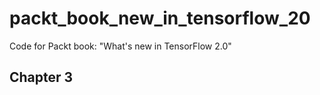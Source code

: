 # packt_book_new_in_tensorflow_20
Code for Packt book: "What's new in TensorFlow 2.0"

## Chapter 3
